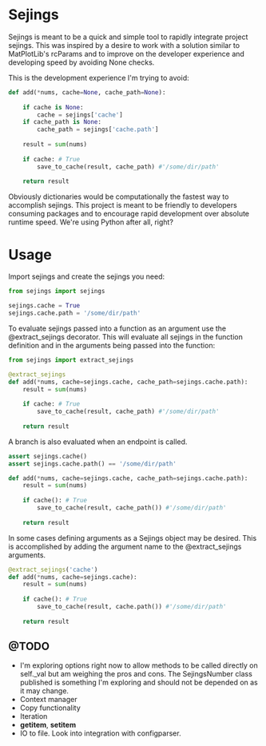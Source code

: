 # Sejings

Sejings is meant to be a quick and simple tool to rapidly integrate 
project sejings. This was inspired by a desire to work with a 
solution similar to MatPlotLib's rcParams and to improve on the 
developer experience and developing speed by avoiding None checks.

This is the development experience I'm trying to avoid:
```python
def add(*nums, cache=None, cache_path=None):
    
    if cache is None:
        cache = sejings['cache']
    if cache_path is None:
        cache_path = sejings['cache.path']
    
    result = sum(nums)
    
    if cache: # True
        save_to_cache(result, cache_path) #'/some/dir/path'
    
    return result
```

Obviously dictionaries would be computationally the fastest way to 
accomplish sejings. This project is meant to be friendly to developers 
consuming packages and to encourage rapid development over absolute 
runtime speed. We're using Python after all, right?

# Usage

Import sejings and create the sejings you need:

```python
from sejings import sejings

sejings.cache = True
sejings.cache.path = '/some/dir/path'

```
 
To evaluate sejings passed into a function as an argument 
use the @extract_sejings decorator. This will evaluate all 
sejings in the function definition and in the arguments
being passed into the function:

```python
from sejings import extract_sejings

@extract_sejings
def add(*nums, cache=sejings.cache, cache_path=sejings.cache.path):
    result = sum(nums)
    
    if cache: # True
        save_to_cache(result, cache_path) #'/some/dir/path'
    
    return result
```

A branch is also evaluated when an endpoint is called.

```python
assert sejings.cache()
assert sejings.cache.path() == '/some/dir/path'

def add(*nums, cache=sejings.cache, cache_path=sejings.cache.path):
    result = sum(nums)
    
    if cache(): # True
        save_to_cache(result, cache_path()) #'/some/dir/path'
    
    return result
```

In some cases defining arguments as a Sejings object may be
desired. This is accomplished by adding the argument name to the 
@extract_sejings arguments.

```python
@extract_sejings('cache')
def add(*nums, cache=sejings.cache):
    result = sum(nums)
    
    if cache(): # True
        save_to_cache(result, cache.path()) #'/some/dir/path'
    
    return result
```

## @TODO

* I'm exploring options right now to allow methods to be called directly
    on self._val but am weighing the pros and cons. The SejingsNumber
    class published is something I'm exploring and should not be 
    depended on as it may change. 
* Context manager
* Copy functionality
* Iteration
* __getitem__, __setitem__
* IO to file. Look into integration with configparser.